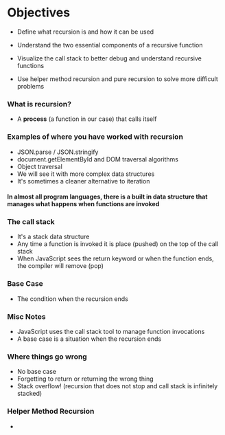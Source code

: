 # Objectives

* Define what recursion is and how it can be used

* Understand the two essential components of a recursive function

* Visualize the call stack to better debug and understand recursive functions
* Use helper method recursion and pure recursion to solve more difficult problems

### What is recursion?
* A **process** (a function in our case) that calls itself

### Examples of where you have worked with recursion
* JSON.parse / JSON.stringify
* document.getElementById and DOM traversal algorithms
* Object traversal
* We will see it with more complex data structures
* It's sometimes a cleaner alternative to iteration

#### In almost all program languages, there is a built in data structure that manages what happens when functions are invoked

### The call stack
* It's a stack data structure
* Any time a function is invoked it is place (pushed) on the top of the call stack
* When JavaScript sees the return keyword or when the function ends, the compiler will remove (pop)

### Base Case
* The condition when the recursion ends

### Misc Notes 
* JavaScript uses the call stack tool to manage function invocations
* A base case is a situation when the recursion ends

### Where things go wrong
* No base case
* Forgetting to return or returning the wrong thing
* Stack overflow! (recursion that does not stop and call stack is infinitely stacked)

### Helper Method Recursion
* 